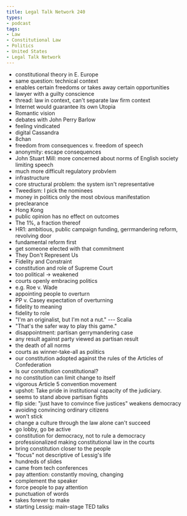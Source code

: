 ```yaml
---
title: Legal Talk Network 240
types:
- podcast
tags:
- Law
- Constitutional Law
- Politics
- United States
- Legal Talk Network
---
```


- constitutional theory in E. Europe
- same question: technical context
- enables certain freedoms or takes away certain opportunities
- lawyer with a guilty conscience
- thread: law in context, can't separate law firm context
- Internet would guarantee its own Utopia
- Romantic vision
- debates with John Perry Barlow
- feeling vindicated
- digital Cassandra
- 8chan
- freedom from consequences v. freedom of speech
- anonymity: escape consequences
- John Stuart Mill: more concerned about norms of English society limiting speech
- much more difficult regulatory probvlem
- infrastructure
- core structural problem: the system isn't representative
- Tweedism: I pick the nominees
- money in politics only the most obvious manifestation
- preclearance
- Hong Kong
- public opinion has no effect on outcomes
- The 1%, a fraction thereof
- HR1: ambitious, public campaign funding, gerrmandering reform, revolving door
- fundamental reform first
- get someone elected with that commitment
- They Don't Represent Us
- Fidelity and Constraint
- constitution and role of Supreme Court
- too political → weakened
- courts openly embracing politics
- e.g. Roe v. Wade
- appointing people to overturn 
- PP v. Casey expectation of overturning
- fidelity to meaning
- fidelity to role
- "I'm an originalist, but I'm not a nut." --- Scalia
- "That's the safer way to play this game."
- disappointment: partisan gerrymandering case
- any result against party viewed as partisan result
- the death of all norms
- courts as winner-take-all as politics
- our constitution adopted against the rules of the Articles of Confederation
- Is our constitution constitutional?
- no constitution can limit change to itself
- vigorous Article 5 convention movement
- upshot: Take pride in institutional capacity of the judiciary.
- seems to stand above partisan fights
- flip side: "just have to convince five justices" weakens democracy
- avoiding convincing ordinary citizens
- won't stick
- change a culture through the law alone can't succeed
- go lobby, go be active
- constitution for democracy, not to rule a democracy
- professionalized making constitutional law in the courts
- bring constitution closer to the people
- "focus" not descriptive of Lessig's life
- hundreds of slides
- came from tech conferences
- pay attention: constantly moving, changing
- complement the speaker
- force people to pay attention
- punctuation of words
- takes forever to make
- starting Lessig: main-stage TED talks

